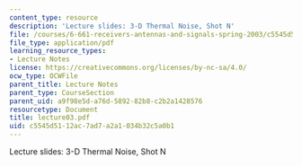 ```yaml
---
content_type: resource
description: 'Lecture slides: 3-D Thermal Noise, Shot N'
file: /courses/6-661-receivers-antennas-and-signals-spring-2003/c5545d5112ac7ad7a2a1034b32c5a0b1_lecture03.pdf
file_type: application/pdf
learning_resource_types:
- Lecture Notes
license: https://creativecommons.org/licenses/by-nc-sa/4.0/
ocw_type: OCWFile
parent_title: Lecture Notes
parent_type: CourseSection
parent_uid: a9f98e5d-a76d-5892-82b8-c2b2a1428576
resourcetype: Document
title: lecture03.pdf
uid: c5545d51-12ac-7ad7-a2a1-034b32c5a0b1
---
```

Lecture slides: 3-D Thermal Noise, Shot N